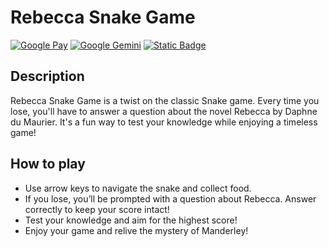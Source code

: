 # Rebecca Snake Game
[![Google Pay](https://img.shields.io/badge/Google%20Pay-4285F4?logo=googlepay&logoColor=fff)](#)
[![Google Gemini](https://img.shields.io/badge/Google%20Gemini-886FBF?logo=googlegemini&logoColor=fff)](#)
[![Static Badge](https://img.shields.io/badge/Powerd%20by%20Javascript%20grey%20?style=for-the-badge&logo=javascript)](#)

## Description
Rebecca Snake Game is a twist on the classic Snake game. Every time you lose, you'll have to answer a question about the novel Rebecca by Daphne du Maurier. It's a fun way to test your knowledge while enjoying a timeless game!

## How to play
- Use arrow keys to navigate the snake and collect food.
- If you lose, you’ll be prompted with a question about Rebecca. Answer correctly to keep your score intact!
- Test your knowledge and aim for the highest score!
- Enjoy your game and relive the mystery of Manderley!
